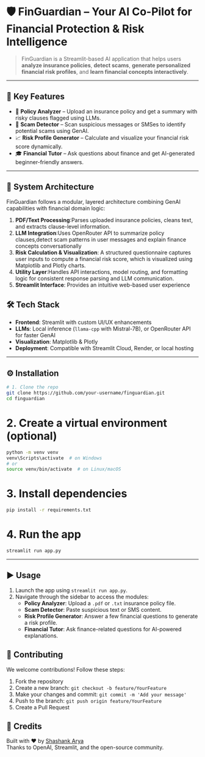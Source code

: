 # 🛡️ FinGuardian – Your AI Co-Pilot for Financial Protection & Risk Intelligence

>FinGuardian is a Streamlit-based AI application that helps users **analyze insurance policies**, **detect scams**, **generate personalized financial risk profiles**, and **learn financial concepts interactively**.

---

## 🚀 Key Features

- 📄 **Policy Analyzer** – Upload an insurance policy and get a summary with risky clauses flagged using LLMs.
- 🚨 **Scam Detector** – Scan suspicious messages or SMSes to identify potential scams using GenAI.
- 📈 **Risk Profile Generator** – Calculate and visualize your financial risk score dynamically.
- 🎓 **Financial Tutor** – Ask questions about finance and get AI-generated beginner-friendly answers.

---

## 🧱 System Architecture

FinGuardian follows a modular, layered architecture combining GenAI capabilities with financial domain logic:

1.  **PDF/Text Processing**:Parses uploaded insurance policies, cleans text, and extracts clause-level information.
2.  **LLM Integration**:Uses OpenRouter API to summarize policy clauses,detect scam patterns in user messages and explain finance concepts conversationally
3.  **Risk Calculation & Visualization**: A structured questionnaire captures user inputs to compute a financial risk score, which is visualized using Matplotlib and Plotly charts.
4.  **Utility Layer**:Handles API interactions, model routing, and formatting logic for consistent response parsing and LLM communication.
5.  **Streamlit Interface**: Provides an intuitive web-based user experience

## 🛠️ Tech Stack

- **Frontend**: Streamlit with custom UI/UX enhancements
- **LLMs**: Local inference (`llama-cpp` with Mistral-7B), or OpenRouter API for faster GenAI
- **Visualization**: Matplotlib & Plotly
- **Deployment**: Compatible with Streamlit Cloud, Render, or local hosting

---

## ⚙️ Installation

  ```bash
  # 1. Clone the repo
  git clone https://github.com/your-username/finguardian.git
  cd finguardian
```

# 2. Create a virtual environment (optional)
```bash
python -m venv venv
venv\Scripts\activate  # on Windows
# or
source venv/bin/activate  # on Linux/macOS
```
# 3. Install dependencies
```bash
pip install -r requirements.txt
```
# 4. Run the app
```bash
streamlit run app.py
```
---

## ▶️ Usage

1. Launch the app using `streamlit run app.py`.
2. Navigate through the sidebar to access the modules:
   - **Policy Analyzer**: Upload a `.pdf` or `.txt` insurance policy file.
   - **Scam Detector**: Paste suspicious text or SMS content.
   - **Risk Profile Generator**: Answer a few financial questions to generate a risk profile.
   - **Financial Tutor**: Ask finance-related questions for AI-powered explanations.
## 🤝 Contributing

We welcome contributions! Follow these steps:
1. Fork the repository
2. Create a new branch: `git checkout -b feature/YourFeature`
3. Make your changes and commit: `git commit -m 'Add your message'`
4. Push to the branch: `git push origin feature/YourFeature`
5. Create a Pull Request
## 🙌 Credits

Built with ❤️ by [Shashank Arya](https://github.com/shank-sk)  
Thanks to OpenAI, Streamlit, and the open-source community.
